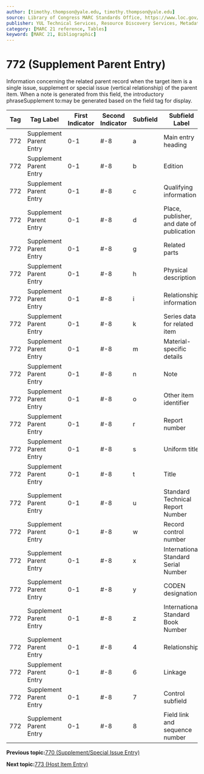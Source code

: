 ```yaml
---
author: [timothy.thompson@yale.edu, timothy.thompson@yale.edu]
source: Library of Congress MARC Standards Office, https://www.loc.gov/marc/bibliographic/bd772.html
publisher: YUL Technical Services, Resource Discovery Services, Metadata Services Unit
category: [MARC 21 reference, Tables]
keyword: [MARC 21, Bibliographic]
---
```


# 772 \(Supplement Parent Entry\)

Information concerning the related parent record when the target item is a single issue, supplement or special issue \(vertical relationship\) of the parent item. When a note is generated from this field, the introductory phraseSupplement to:may be generated based on the field tag for display.

|Tag|Tag Label|First Indicator|Second Indicator|Subfield|Subfield Label|Repeatable|
|---|---------|---------------|----------------|--------|--------------|----------|
|772|Supplement Parent Entry|0-1|\#-8|a|Main entry heading|F|
|772|Supplement Parent Entry|0-1|\#-8|b|Edition|F|
|772|Supplement Parent Entry|0-1|\#-8|c|Qualifying information|F|
|772|Supplement Parent Entry|0-1|\#-8|d|Place, publisher, and date of publication|F|
|772|Supplement Parent Entry|0-1|\#-8|g|Related parts|T|
|772|Supplement Parent Entry|0-1|\#-8|h|Physical description|F|
|772|Supplement Parent Entry|0-1|\#-8|i|Relationship information|T|
|772|Supplement Parent Entry|0-1|\#-8|k|Series data for related item|T|
|772|Supplement Parent Entry|0-1|\#-8|m|Material-specific details|F|
|772|Supplement Parent Entry|0-1|\#-8|n|Note|T|
|772|Supplement Parent Entry|0-1|\#-8|o|Other item identifier|T|
|772|Supplement Parent Entry|0-1|\#-8|r|Report number|T|
|772|Supplement Parent Entry|0-1|\#-8|s|Uniform title|F|
|772|Supplement Parent Entry|0-1|\#-8|t|Title|F|
|772|Supplement Parent Entry|0-1|\#-8|u|Standard Technical Report Number|F|
|772|Supplement Parent Entry|0-1|\#-8|w|Record control number|T|
|772|Supplement Parent Entry|0-1|\#-8|x|International Standard Serial Number|F|
|772|Supplement Parent Entry|0-1|\#-8|y|CODEN designation|F|
|772|Supplement Parent Entry|0-1|\#-8|z|International Standard Book Number|T|
|772|Supplement Parent Entry|0-1|\#-8|4|Relationship|T|
|772|Supplement Parent Entry|0-1|\#-8|6|Linkage|F|
|772|Supplement Parent Entry|0-1|\#-8|7|Control subfield|F|
|772|Supplement Parent Entry|0-1|\#-8|8|Field link and sequence number|T|

**Previous topic:**[770 \(Supplement/Special Issue Entry\)](../tables/770_bib_table.md)

**Next topic:**[773 \(Host Item Entry\)](../tables/773_bib_table.md)

